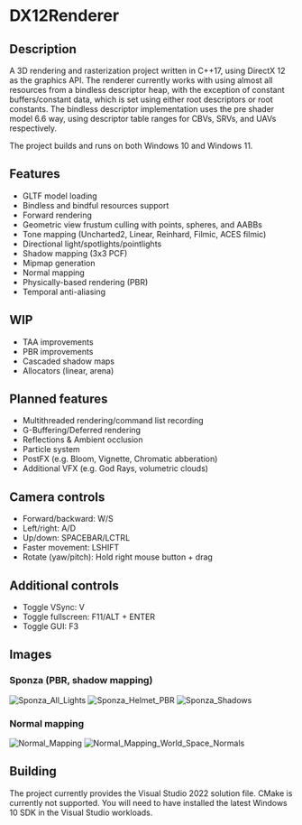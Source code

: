 # DX12Renderer
## Description
A 3D rendering and rasterization project written in C++17, using DirectX 12 as the graphics API. The renderer currently works with using almost all resources from a bindless descriptor heap, with the exception of constant buffers/constant data, which is set using either root descriptors or root constants. The bindless descriptor implementation uses the pre shader model 6.6 way, using descriptor table ranges for CBVs, SRVs, and UAVs respectively.

The project builds and runs on both Windows 10 and Windows 11.

## Features
- GLTF model loading
- Bindless and bindful resources support
- Forward rendering
- Geometric view frustum culling with points, spheres, and AABBs
- Tone mapping (Uncharted2, Linear, Reinhard, Filmic, ACES filmic)
- Directional light/spotlights/pointlights
- Shadow mapping (3x3 PCF)
- Mipmap generation
- Normal mapping
- Physically-based rendering (PBR)
- Temporal anti-aliasing

## WIP
- TAA improvements
- PBR improvements
- Cascaded shadow maps
- Allocators (linear, arena)

## Planned features
- Multithreaded rendering/command list recording
- G-Buffering/Deferred rendering
- Reflections & Ambient occlusion
- Particle system
- PostFX (e.g. Bloom, Vignette, Chromatic abberation)
- Additional VFX (e.g. God Rays, volumetric clouds)

## Camera controls
- Forward/backward: W/S
- Left/right: A/D
- Up/down: SPACEBAR/LCTRL
- Faster movement: LSHIFT
- Rotate (yaw/pitch): Hold right mouse button + drag

## Additional controls
- Toggle VSync: V
- Toggle fullscreen: F11/ALT + ENTER
- Toggle GUI: F3

## Images
### Sponza (PBR, shadow mapping)
![Sponza_All_Lights](https://user-images.githubusercontent.com/34250026/208758243-db2acea4-c8fe-44de-9110-616b7a4d309a.png)
![Sponza_Helmet_PBR](https://user-images.githubusercontent.com/34250026/208758247-bcf287e6-8504-43ac-a22c-e3b2796da325.png)
![Sponza_Shadows](https://user-images.githubusercontent.com/34250026/208733436-40a987e2-5e99-4d49-a89a-959afe5269da.png)

### Normal mapping
![Normal_Mapping](https://user-images.githubusercontent.com/34250026/208733449-04d1e88d-862a-410c-99b1-fa0c97f4d4d0.png)
![Normal_Mapping_World_Space_Normals](https://user-images.githubusercontent.com/34250026/208733455-da6e5dde-fb2b-461e-94b5-07f3bcd94a3b.png)

## Building
The project currently provides the Visual Studio 2022 solution file. CMake is currently not supported. You will need to have installed the latest Windows 10 SDK in the Visual Studio workloads.
